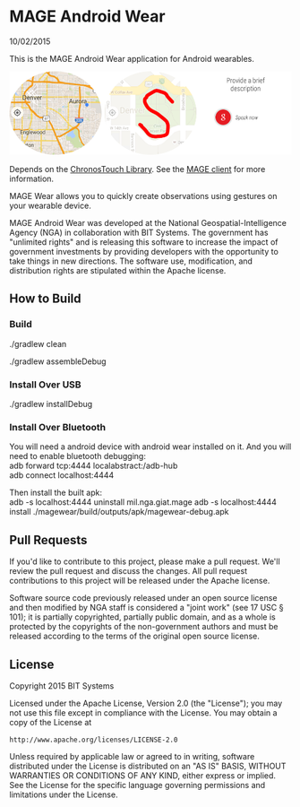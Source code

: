 # MAGE Android Wear

10/02/2015

This is the MAGE Android Wear application for Android wearables.

![MAGE Wear](screenshots/composite.png)

Depends on the [ChronosTouch Library](https://github.com/ngageoint/mage-chronostouch-android).  See the [MAGE client](https://github.com/ngageoint/mage-android) for more information.

MAGE Wear allows you to quickly create observations using gestures on your wearable device.

MAGE Android Wear was developed at the National Geospatial-Intelligence Agency (NGA) in collaboration with BIT Systems. The government has "unlimited rights" and is releasing this software to increase the impact of government investments by providing developers with the opportunity to take things in new directions. The software use, modification, and distribution rights are stipulated within the Apache license.

## How to Build

### Build

./gradlew clean

./gradlew assembleDebug

### Install Over USB

./gradlew installDebug

### Install Over Bluetooth

You will need a android device with android wear installed on it.  And you will need to enable bluetooth debugging:  
adb forward tcp:4444 localabstract:/adb-hub  
adb connect localhost:4444  

Then install the built apk:  
adb -s localhost:4444 uninstall mil.nga.giat.mage
adb -s localhost:4444 install ./magewear/build/outputs/apk/magewear-debug.apk  

## Pull Requests

If you'd like to contribute to this project, please make a pull request. We'll review the pull request and discuss the changes. All pull request contributions to this project will be released under the Apache license.

Software source code previously released under an open source license and then modified by NGA staff is considered a "joint work" (see 17 USC § 101); it is partially copyrighted, partially public domain, and as a whole is protected by the copyrights of the non-government authors and must be released according to the terms of the original open source license.

## License

Copyright 2015 BIT Systems

Licensed under the Apache License, Version 2.0 (the "License");
you may not use this file except in compliance with the License.
You may obtain a copy of the License at

    http://www.apache.org/licenses/LICENSE-2.0

Unless required by applicable law or agreed to in writing, software
distributed under the License is distributed on an "AS IS" BASIS,
WITHOUT WARRANTIES OR CONDITIONS OF ANY KIND, either express or implied.
See the License for the specific language governing permissions and
limitations under the License.
